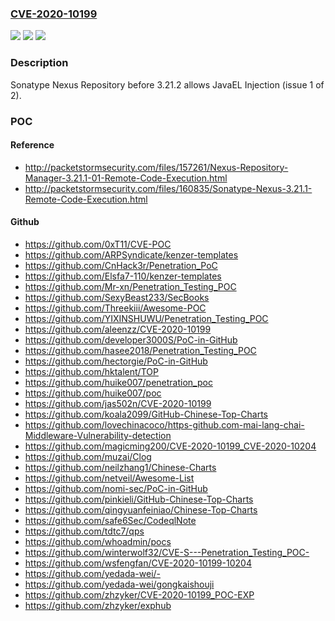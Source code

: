 ### [CVE-2020-10199](https://cve.mitre.org/cgi-bin/cvename.cgi?name=CVE-2020-10199)
![](https://img.shields.io/static/v1?label=Product&message=n%2Fa&color=blue)
![](https://img.shields.io/static/v1?label=Version&message=n%2Fa&color=blue)
![](https://img.shields.io/static/v1?label=Vulnerability&message=n%2Fa&color=brighgreen)

### Description

Sonatype Nexus Repository before 3.21.2 allows JavaEL Injection (issue 1 of 2).

### POC

#### Reference
- http://packetstormsecurity.com/files/157261/Nexus-Repository-Manager-3.21.1-01-Remote-Code-Execution.html
- http://packetstormsecurity.com/files/160835/Sonatype-Nexus-3.21.1-Remote-Code-Execution.html

#### Github
- https://github.com/0xT11/CVE-POC
- https://github.com/ARPSyndicate/kenzer-templates
- https://github.com/CnHack3r/Penetration_PoC
- https://github.com/Elsfa7-110/kenzer-templates
- https://github.com/Mr-xn/Penetration_Testing_POC
- https://github.com/SexyBeast233/SecBooks
- https://github.com/Threekiii/Awesome-POC
- https://github.com/YIXINSHUWU/Penetration_Testing_POC
- https://github.com/aleenzz/CVE-2020-10199
- https://github.com/developer3000S/PoC-in-GitHub
- https://github.com/hasee2018/Penetration_Testing_POC
- https://github.com/hectorgie/PoC-in-GitHub
- https://github.com/hktalent/TOP
- https://github.com/huike007/penetration_poc
- https://github.com/huike007/poc
- https://github.com/jas502n/CVE-2020-10199
- https://github.com/koala2099/GitHub-Chinese-Top-Charts
- https://github.com/lovechinacoco/https-github.com-mai-lang-chai-Middleware-Vulnerability-detection
- https://github.com/magicming200/CVE-2020-10199_CVE-2020-10204
- https://github.com/muzai/Clog
- https://github.com/neilzhang1/Chinese-Charts
- https://github.com/netveil/Awesome-List
- https://github.com/nomi-sec/PoC-in-GitHub
- https://github.com/pinkieli/GitHub-Chinese-Top-Charts
- https://github.com/qingyuanfeiniao/Chinese-Top-Charts
- https://github.com/safe6Sec/CodeqlNote
- https://github.com/tdtc7/qps
- https://github.com/whoadmin/pocs
- https://github.com/winterwolf32/CVE-S---Penetration_Testing_POC-
- https://github.com/wsfengfan/CVE-2020-10199-10204
- https://github.com/yedada-wei/-
- https://github.com/yedada-wei/gongkaishouji
- https://github.com/zhzyker/CVE-2020-10199_POC-EXP
- https://github.com/zhzyker/exphub

